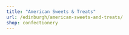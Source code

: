 ```yaml
---
title: "American Sweets & Treats"
url: /edinburgh/american-sweets-and-treats/
shop: confectionery
---
```

